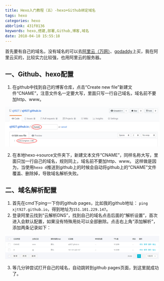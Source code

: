 ```yaml
---
title: Hexo入门教程（五）-hexo+Github绑定域名
tags: hexo
categories: hexo
abbrlink: 431f0136
keywords: hexo,搭建,部署,Github,博客,域名
date: 2018-04-18 15:55:18
---
```


首先要有自己的域名，没有域名的可以去[阿里云（万网）][1]、[godaddy][2]上买，我在阿里云买的，比较实力比较强，也用阿里云的服务器。

## 一、Github、hexo配置
1. 在github中找到自己的博客仓库，点击“Create new file”新建文件“CNAME”，注意文件名一定要大写，里面只写一行自己域名，域名前不要加http、www。
<img src="https://github.com/xjt927/filerepository/blob/master/0~%60JL6F%606J067_5BUPTJMO1.png?raw=true" width="700"  /> 

2. 在本地hexo->source文件夹下，新建文本文件“CNAME”，同样名称大写，里面只加一行自己的域名，规则同上，域名前不要加http、www。
这样做是因为，当使用`hexo d`推送到github上的时候会自动将github上的“CNAME”文件覆盖、删除掉，导致域名解析失败。
<!-- more -->
## 二、域名解析配置
1. 首先在cmd下ping一下你的github pages，比如我的github地址：
`ping xjt927.github.io`，得到地址为`151.101.229.147`。
2. 登录阿里云找到“云解析DNS”，找到自己的域名点击后面的“解析设置”，首次进入会默认配置，如果没有特殊用处可以全部删除。点击右上角“添加解析”，添加两条记录如下：
 <img src="https://github.com/xjt927/filerepository/blob/master/%7B@($F$%7DDU2TXV7HT%25O(9%5B)U.png?raw=true" width="700"  /> 
 
3. 等几分钟尝试打开自己的域名，自动跳转到github pages页面，到这里就成功了。


  [1]: https://wanwang.aliyun.com/domain/?spm=5176.200001.n2.14.nkOQu9
  [2]: https://www.godaddy.com/

